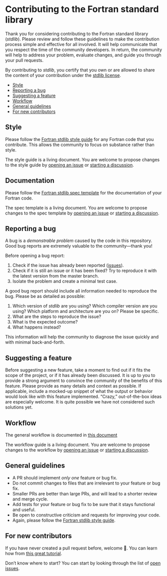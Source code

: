# Contributing to the Fortran standard library

Thank you for considering contributing to the Fortran standard library (*stdlib*).
Please review and follow these guidelines to make the contribution process
simple and effective for all involved. It will help communicate that you
respect the time of the community developers. In return, the community will
help to address your problem, evaluate changes, and guide you through your pull
requests.

By contributing to *stdlib*, you certify that you own or are allowed to share the
content of your contribution under the
[stdlib license](https://github.com/fortran-lang/stdlib/blob/master/LICENSE).

* [Style](#style)
* [Reporting a bug](#reporting-a-bug)
* [Suggesting a feature](#suggesting-a-feature)
* [Workflow](#workflow)
* [General guidelines](#general-guidelines)
* [For new contributors](#for-new-contributors)


## Style

Please follow the
[Fortran stdlib style guide](https://github.com/fortran-lang/stdlib/blob/master/STYLE_GUIDE.md)
for any Fortran code that you contribute.
This allows the community to focus on substance rather than style.

The style guide is a living document.
You are welcome to propose changes to the style guide by
[opening an issue](https://github.com/fortran-lang/stdlib/issues/new/choose) or
[starting a discussion](https://github.com/fortran-lang/stdlib/discussions/new).

## Documentation

Please follow the
[Fortran stdlib spec template](https://github.com/fortran-lang/stdlib/blob/master/SPEC_GUIDE.md)
for the documentation of your Fortran code.

The spec template is a living document.
You are welcome to propose changes to the spec template by
[opening an issue](https://github.com/fortran-lang/stdlib/issues/new/choose) or
[starting a discussion](https://github.com/fortran-lang/stdlib/discussions/new).


## Reporting a bug

A bug is a *demonstrable problem* caused by the code in this repository.
Good bug reports are extremely valuable to the community—thank you!

Before opening a bug report:

1. Check if the issue has already been reported
   ([issues](https://github.com/fortran-lang/stdlib/issues)).
2. Check if it is still an issue or it has been fixed?
   Try to reproduce it with the latest version from the master branch.
3. Isolate the problem and create a minimal test case.

A good bug report should include all information needed to reproduce the bug.
Please be as detailed as possible:

1. Which version of *stdlib* are you using?
   Which compiler version are you using?
   Which platform and architecture are you on?
   Please be specific.
2. What are the steps to reproduce the issue?
3. What is the expected outcome?
4. What happens instead?

This information will help the community to diagnose the issue quickly and with
minimal back-and-forth.


## Suggesting a feature

Before suggesting a new feature, take a moment to find out if it fits the scope
of the project, or if it has already been discussed. It is up to you to provide
a strong argument to convince the community of the benefits of this feature.
Please provide as many details and context as possible. If applicable, include a
mocked-up snippet of what the output or behavior would look like with this
feature implemented. “Crazy,” out-of-the-box ideas are especially welcome.
It is quite possible we have not considered such solutions yet.


## Workflow

The general workflow is documented in
[this document](https://github.com/fortran-lang/stdlib/blob/master/WORKFLOW.md)

The workflow guide is a living document.
You are welcome to propose changes to the workflow by
[opening an issue](https://github.com/fortran-lang/stdlib/issues/new/choose) or
[starting a discussion](https://github.com/fortran-lang/stdlib/discussions/new).


## General guidelines

* A PR should implement *only one* feature or bug fix.
* Do not commit changes to files that are irrelevant to your feature or bug fix.
* Smaller PRs are better than large PRs, and will lead to a shorter review and
  merge cycle.
* Add tests for your feature or bug fix to be sure that it stays functional and useful.
* Be open to constructive criticism and requests for improving your code.
* Again, please follow the
  [Fortran stdlib style guide](https://github.com/fortran-lang/stdlib/blob/master/STYLE_GUIDE.md).


## For new contributors

If you have never created a pull request before, welcome :tada:.
You can learn how from
[this great tutorial](https://app.egghead.io/courses/how-to-contribute-to-an-open-source-project-on-github).

Don’t know where to start?
You can start by looking through the list of
[open issues](https://github.com/fortran-lang/stdlib/issues).
